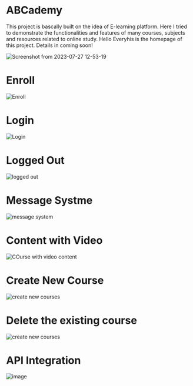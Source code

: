 # ABCademy
This project is bascally built  on the idea of  E-learning platform. Here I tried to demonstrate the functionalities and features of many courses, subjects and resources related to online study. 
Hello Everyhis is the homepage of this project. Details in coming soon!

![Screenshot from 2023-07-27 12-53-19](https://github.com/Habib16051/ABCademy/assets/39822204/c8482d0f-a843-40db-a1e2-34190bdd6dab)

# Enroll
![Enroll](https://github.com/Habib16051/ABCademy/assets/39822204/c59db4e8-c313-47fe-bea3-6811110311eb)

# Login
![Login](https://github.com/Habib16051/ABCademy/assets/39822204/0af76a0d-d0b0-46f5-a25b-dae6a43501e8)

# Logged Out
![logged out](https://github.com/Habib16051/ABCademy/assets/39822204/e31e54b1-82c5-4a18-a05e-3db513ccdde7)

# Message Systme
![message system](https://github.com/Habib16051/ABCademy/assets/39822204/d92166ec-d700-464e-87bd-8704e530126f)

# Content with Video
![COurse with video content](https://github.com/Habib16051/ABCademy/assets/39822204/2c52eb84-ca61-4d3a-9589-1b57df6668e9)

# Create New Course
![create new courses](https://github.com/Habib16051/ABCademy/assets/39822204/4b94304a-8d33-4fd2-836a-9e36ed3fe12b)

# Delete the existing course
![create new courses](https://github.com/Habib16051/ABCademy/assets/39822204/3f7abfdc-ed74-4196-929b-288f4ee9a1ec)

# API Integration
![image](https://github.com/Habib16051/ABCademy/assets/39822204/e164aed6-adf9-4fc2-bf05-6635a22f62f9)









